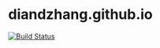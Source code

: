 # diandzhang.github.io

[![Build Status](https://www.travis-ci.org/diandzhang/diandzhang.github.io.svg?branch=master)](https://www.travis-ci.org/diandzhang/diandzhang.github.io)